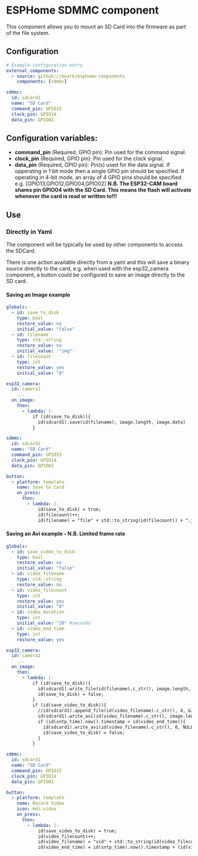 # ESPHome SDMMC component

This component allows you to mount an SD Card into the firmware as part of the file system.

## Configuration



```yaml
# Example configuration entry
external_components:
  - source: github://mnark/esphome-components
    components: [sdmmc]

sdmmc:
  id: sdcard1
  name: "SD Card"
  command_pin: GPIO15
  clock_pin: GPIO14
  data_pin: GPIO02
```

## Configuration variables: 

* **command_pin** (Required, GPIO pin): Pin used for the command signal.
* **clock_pin** (Required, GPIO pin): Pin used for the clock signal.
* **data_pin** (Required, GPIO pin): Pin(s) used for the data signal. If opperating in 1 bit mode then a single GPIO pin should be specified. If operating in 4-bit mode, an array of 4 GPIO pins should be specified e.g. [GPIO13,GPIO12,GPIO04,GPIO02] **N.B. The ESP32-CAM board shares pin GPIO04 with the SD Card. This means the flash will activate whenever the card is read or written to!!!**

## Use

### Directly in Yaml

The component will be typically be used by other components to access the SDCard.

There is one action available directly from a yaml and this will save a binary source directly to the card, e.g. when used with the esp32_camera component, a button could be configured to save an image directly to the SD card.

#### Saving an Image example

```yaml
globals:
  - id: save_to_disk
    type: bool
    restore_value: no
    initial_value: "false"
  - id: filename
    type: std::string
    restore_value: no
    initial_value: '"img"'
  - id: filecount
    type: int
    restore_value: yes
    initial_value: "0"

esp32_camera:
  id: camera1
    ...
  on_image:
    then:
      - lambda: |-
          if (id(save_to_disk)){
            id(sdcard1).save(id(filename), image.length, image.data)
          } 

sdmmc:
  id: sdcard1
  name: "SD Card"
  command_pin: GPIO15
  clock_pin: GPIO14
  data_pin: GPIO02

button:
  - platform: template
    name: Save to Card
    on_press:
      then:
        - lambda: |-
            id(save_to_disk) = true;
            id(filecount)++;
            id(filename) = "file" + std::to_string(id(filecount)) + ".jpg";
```

#### Saving an Avi example - N.B. Limited frame rate

```yaml
globals:
  - id: save_video_to_disk
    type: bool
    restore_value: no
    initial_value: "false"
  - id: video_filename
    type: std::string
    restore_value: no
  - id: video_filecount
    type: int
    restore_value: yes
    initial_value: "0"
  - id: video_duration
    type: int
    initial_value: "20" #seconds
  - id: video_end_time
    type: int
    restore_value: yes

esp32_camera:
  id: camera1
    ...
  on_image:
    then:
      - lambda: |-
          if (id(save_to_disk)){
            id(sdcard1).write_file(id(filename).c_str(), image.length, image.data);
            id(save_to_disk) = false;
          }
          if (id(save_video_to_disk)){
            //id(sdcard1).append_file(id(video_filename).c_str(), 4, &id(picture_header));
            id(sdcard1).write_avi(id(video_filename).c_str(), image.length, image.data);
            if (id(sntp_time).now().timestamp > id(video_end_time)){
              id(sdcard1).write_avi(id(video_filename).c_str(), 0, NULL);
              id(save_video_to_disk) = false;
            }
          }  

sdmmc:
  id: sdcard1
  name: "SD Card"
  command_pin: GPIO15
  clock_pin: GPIO14
  data_pin: GPIO02

button:
  - platform: template
    name: Record Video
    icon: mdi:video
    on_press:
      then:
        - lambda: |-
            id(save_video_to_disk) = true;
            id(video_filecount)++;
            id(video_filename) = "vid" + std::to_string(id(video_filecount)) + ".avi";
            id(video_end_time) = id(sntp_time).now().timestamp + (id(video_duration) );
```

